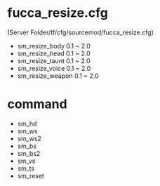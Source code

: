 # fucca_resize.cfg 

(Server Folder/tf/cfg/sourcemod/fucca_resize.cfg)

- sm_resize_body 0.1 ~ 2.0
- sm_resize_head 0.1 ~ 2.0
- sm_resize_taunt 0.1 ~ 2.0
- sm_resize_voice 0.1 ~ 2.0
- sm_resize_weapon 0.1 ~ 2.0

# command

- sm_hd
- sm_ws
- sm_ws2
- sm_bs
- sm_bs2
- sm_vs
- sm_ts
- sm_reset
